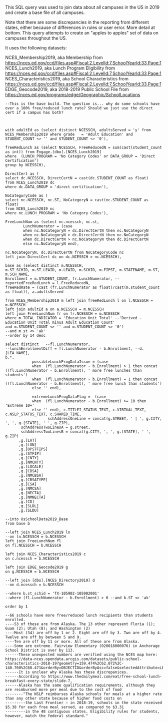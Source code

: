 This SQL query was used to join data about all campuses in the US in 2019 and create a base file of all campuses.

Note that there are some discrepancies in the reporting from different states, either because of differences in rules or user error. More detail at bottom.
This query attempts to create an "apples to apples" set of data on campuses throughout the US.

It uses the following datasets:

NCES_Membership2019, aka Membership from https://nces.ed.gov/ccd/files.asp#Fiscal:2,LevelId:7,SchoolYearId:33,Page:1
NCES_Lunch2019, aka Lunch Program Eligibility from https://nces.ed.gov/ccd/files.asp#Fiscal:2,LevelId:7,SchoolYearId:33,Page:1
NCES_Characteristics2019, aka School Characteristics from https://nces.ed.gov/ccd/files.asp#Fiscal:2,LevelId:7,SchoolYearId:33,Page:1
EDGE_Geocode2019, aka 2018-2019 Public School File from https://nces.ed.gov/programs/edge/Geographic/SchoolLocations


```
--This is the base build. The question is... why do some schools have over a 100% free/reduced lunch rate? Should we just use the direct cert if a campus has both?



with adultEd as (select distinct NCESSCH, adultsServed = 'y' from NCES_Membership2019 where grade	= 'Adult Education' and STUDENT_COUNT <> '' and STUDENT_COUNT <> '0'),

freeRedLunch as (select NCESSCH, FreeReducedN = sum(cast(student_count as int)) from Engage.[dbo].[NCES_Lunch2019]
where  (LUNCH_PROGRAM = 'No Category Codes' or DATA_GROUP = 'Direct Certification')
group by NCESSCH),

DirectCert as (
select dc.NCESSCH, DirectCertN = cast(dc.STUDENT_COUNT as float)
from NCES_Lunch2019 dc
where dc.DATA_GROUP = 'direct certification'),

NoCategoryCode as (
select nc.NCESSCH, nc.ST, NoCategoryN = cast(nc.STUDENT_COUNT as float)
from NCES_Lunch2019 nc
where nc.LUNCH_PROGRAM = 'No Category Codes'),

FreeLunchNum as (select nc.ncessch, nc.st,
		LunchNumerator = (case
		when nc.NoCategoryN = dc.DirectCertN then nc.NoCategoryN
		when nc.NoCategoryN > dc.DirectCertN then nc.NoCategoryN
		when dc.DirectCertN > nc.NoCategoryN then dc.DirectCertN
		else nc.NoCategoryN end),

nc.NoCategoryN, dc.DirectCertN from NoCategoryCode nc
left join DirectCert dc on dc.NCESSCH = nc.NCESSCH),

base as (select distinct m.NCESSCH,  
m.ST_SCHID, m.ST_LEAID, m.LEAID, m.SCHID, m.FIPST, m.STATENAME, m.ST, m.SCH_NAME, 
Enrollment = m.STUDENT_COUNT, fr.LunchNumerator, --reportedFreeRedLunch = l.FreeReducedN,
freeRedRate = (cast (fr.LunchNumerator as float)/cast(m.student_count as float)), a.adultsServed

from NCES_Membership2019 m left join freeRedLunch l on l.NCESSCH = m.NCESSCH 
left join adultEd a on a.NCESSCH = m.NCESSCH
left join FreeLunchNum fr on fr.NCESSCH = m.NCESSCH
where m.TOTAL_INDICATOR = 'Education Unit Total' --'Derived - Education Unit Total minus Adult Education Count'
and m.STUDENT_COUNT <> '' and m.STUDENT_COUNT <> '0')
--and m.st <> 'ak'
--order by 14 desc

select distinct   --fl.LunchNumerator,
--lunchEnrollmentDiff = fl.LunchNumerator - b.Enrollment, --d.[LEA_NAME],
b.*, 
			possibleLunchProgDataIssue = (case
			when  (fl.LunchNumerator - b.Enrollment) > 1 then concat ((fl.LunchNumerator - b.Enrollment), ' more free lunches than students')
			when  (fl.LunchNumerator - b.Enrollment) = 1 then concat ((fl.LunchNumerator - b.Enrollment), ' more free lunch than students')
			else '' end), 

			extremeLunchProgDataFlag =  (case
			when  (fl.LunchNumerator - b.Enrollment) >= 10 then 'Extreme 10+'
			else '' end), c.TITLEI_STATUS_TEXT, c.VIRTUAL_TEXT, c.NSLP_STATUS_TEXT, c.SHARED_TIME,
				   schAddressOneLine = concat(g.STREET, ' | ', g.CITY, ', ', g.[STATE], ' ', g.ZIP),
	   schAddressTwoLinesA = g.street,
	   schAddressTwoLinesB = concat(g.CITY, ', ', g.[STATE], ' ', g.ZIP)
	  ,g.[LAT]
      ,g.[LON]
      ,g.[OPSTFIPS]
      ,g.[STFIP]
      ,g.[CNTY]
      ,g.[NMCNTY]
      ,g.[LOCALE]
      ,g.[CBSA]
      ,g.[NMCBSA]
      ,g.[CBSATYPE]
      ,g.[CSA]
      ,g.[NMCSA]
      ,g.[NECTA]
      ,g.[NMNECTA]
      ,g.[CD]
      ,g.[SLDL]
      ,g.[SLDU]

--into UsSchoolData2019_Base
from base b 

--left join NCES_Lunch2019 ln
--on ln.NCESSCH = b.NCESSCH
left join FreeLunchNum fl
on fl.NCESSCH = b.NCESSCH

left join NCES_Characteristics2019 c
on c.ncessch = b.NCESSCH

left join EDGE_Geocode2019 g
on g.NCESSCH = b.NCESSCH

--left join [dbo].[NCES_Directory2019] d
--on d.ncessch = b.NCESSCH

--where b.st_schid = 'TX-105902-105902001'
--where (fl.LunchNumerator - b.Enrollment) > 0 --and b.ST <> 'ak'

order by 1

--66 schools have more free/reduced lunch recipients than students enrolled.
----53 of these are from Alaska. The 13 other represent Floria (1); Guam (2); Utah (8); and Washington (2)
----Most (34) are off by 1 or 2. Eight are off by 3. Two are off by 4. Twelve are off by between 5 and 9.
----Ten are off by 11 or more. All of these are from Alaska.
----Some are extreme. Fairview Elementary (020018000076) in Anchorage School District is over by 113.
------These unexpected numbers are verified using the NCES map here: https://data-nces.opendata.arcgis.com/datasets/public-school-characteristics-2018-19?geometry=159.474%2C62.072%2C-140.760%2C68.471&orderBy=OBJECTID&orderByAsc=false&selectedAttribute=LEAID
------It is unclear why Alaska has these discrepanices. 
------According to https://www.thedailymeal.com/eat/free-school-lunch-breakfast-every-state/slide-7, 
------Alaska has the same qualification requirements, although they are reimbursed more per meal due to the cost of food
--------"The NSLP reimburses Alaska schools for meals at a higher rate than any other state because of higher food costs on 
---------the Last Frontier — in 2018-19, schools in the state received $5.38 for each free meal served, as compared to $3.31 
---------in the 48 contiguous states. Eligibility rules for students, however, match the federal standard."
```
